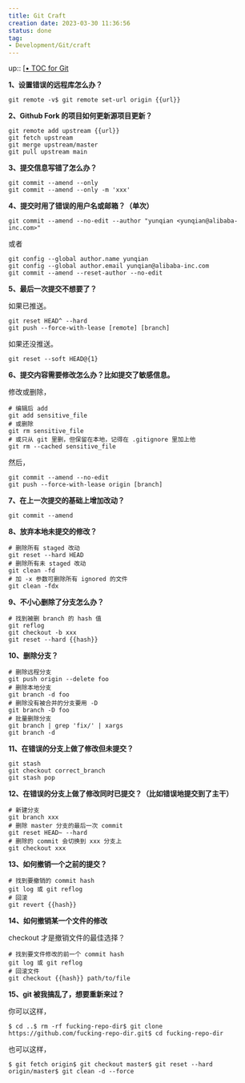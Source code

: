 ```yaml
---
title: Git Craft
creation date: 2023-03-30 11:36:56
status: done
tag: 
- Development/Git/craft
---
```

up:: [[• TOC for Git](%E2%80%A2%20TOC%20for%20Git.md)

**1、设置错误的远程库怎么办？**

```shell
git remote -v$ git remote set-url origin {{url}}
```

**2、Github Fork 的项目如何更新源项目更新？**

```shell
git remote add upstream {{url}}
git fetch upstream
git merge upstream/master
git pull upstream main
```

**3、提交信息写错了怎么办？**

```shell
git commit --amend --only
git commit --amend --only -m 'xxx'
```

**4、提交时用了错误的用户名或邮箱？（单次）**

```shell
git commit --amend --no-edit --author "yunqian <yunqian@alibaba-inc.com>"
```

或者

```shell
git config --global author.name yunqian
git config --global author.email yunqian@alibaba-inc.com
git commit --amend --reset-author --no-edit
```

**5、最后一次提交不想要了？**

如果已推送。

```shell
git reset HEAD^ --hard
git push --force-with-lease [remote] [branch]
```

如果还没推送。

```shell
git reset --soft HEAD@{1}
```

**6、提交内容需要修改怎么办？比如提交了敏感信息。**

修改或删除，

```shell
# 编辑后 add
git add sensitive_file
# 或删除
git rm sensitive_file
# 或只从 git 里删，但保留在本地，记得在 .gitignore 里加上他
git rm --cached sensitive_file
```

然后，

```shell
git commit --amend --no-edit
git push --force-with-lease origin [branch]
```

**7、在上一次提交的基础上增加改动？**

```shell
git commit --amend
```

**8、放弃本地未提交的修改？**

```shell
# 删除所有 staged 改动
git reset --hard HEAD
# 删除所有未 staged 改动
git clean -fd
# 加 -x 参数可删除所有 ignored 的文件
git clean -fdx
```

**9、不小心删除了分支怎么办？**

```shell
# 找到被删 branch 的 hash 值
git reflog
git checkout -b xxx
git reset --hard {{hash}}
```

**10、删除分支？**

```shell
# 删除远程分支
git push origin --delete foo
# 删除本地分支
git branch -d foo
# 删除没有被合并的分支要用 -D
git branch -D foo
# 批量删除分支
git branch | grep 'fix/' | xargs 
git branch -d
```

**11、在错误的分支上做了修改但未提交？**

```shell
git stash
git checkout correct_branch
git stash pop
```

**12、在错误的分支上做了修改同时已提交？（比如错误地提交到了主干）**

```shell
# 新建分支
git branch xxx
# 删除 master 分支的最后一次 commit
git reset HEAD~ --hard
# 删除的 commit 会切换到 xxx 分支上
git checkout xxx
```

**13、如何撤销一个之前的提交？**

```shell
# 找到要撤销的 commit hash
git log 或 git reflog
# 回滚
git revert {{hash}}
```

**14、如何撤销某一个文件的修改**

checkout 才是撤销文件的最佳选择？

```shell
# 找到要文件修改的前一个 commit hash
git log 或 git reflog
# 回滚文件
git checkout {{hash}} path/to/file
```

**15、git 被我搞乱了，想要重新来过？**

你可以这样，

```shell
$ cd ..$ rm -rf fucking-repo-dir$ git clone https://github.com/fucking-repo-dir.git$ cd fucking-repo-dir
```

也可以这样，

```shell
$ git fetch origin$ git checkout master$ git reset --hard origin/master$ git clean -d --force
```
